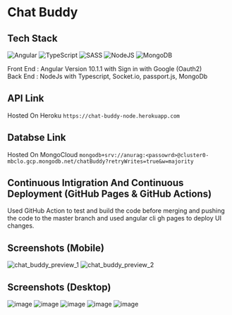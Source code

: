 # Chat Buddy

## Tech Stack

![Angular](https://img.shields.io/badge/angular-%23C21325?&style=for-the-badge&logo=angular&logoColor=white)
![TypeScript](https://img.shields.io/badge/typescript-%23007ACC.svg?style=for-the-badge&logo=typescript&logoColor=white)
![SASS](https://img.shields.io/badge/SASS-hotpink.svg?style=for-the-badge&logo=SASS&logoColor=white)
![NodeJS](https://img.shields.io/badge/node.js-6DA55F?style=for-the-badge&logo=node.js&logoColor=white)
![MongoDB](https://img.shields.io/badge/mongodb-%2347A248.svg?&style=for-the-badge&logo=mongodb&logoColor=white)


Front End : Angular Version 10.1.1 with Sign in with Google (Oauth2) <br>
Back End : NodeJs with Typescript, Socket.io, passport.js, MongoDb

## API Link

Hosted On Heroku `https://chat-buddy-node.herokuapp.com`

## Databse Link

Hosted On MongoCloud `mongodb+srv://anurag:<passowrd>@cluster0-mbclo.gcp.mongodb.net/chatBuddy?retryWrites=true&w=majority`

## Continuous Intigration And Continuous Deployment (GitHub Pages & GitHub Actions)
Used GitHub Action to test and build the code before merging and pushing the code to the master branch and used angular cli gh pages to deploy UI changes. 

## Screenshots (Mobile)
![chat_buddy_preview_1](https://user-images.githubusercontent.com/40962778/143763117-cc0b35e6-4d56-4670-b9a1-567271391153.png)
![chat_buddy_preview_2](https://user-images.githubusercontent.com/40962778/143763119-0f4ebd32-d2db-4978-943e-f24e048c0546.png)

## Screenshots (Desktop)
![image](https://user-images.githubusercontent.com/40962778/93569806-b507c600-f9af-11ea-80eb-c7aa11bb1fcb.png)
![image](https://user-images.githubusercontent.com/40962778/93569828-bf29c480-f9af-11ea-913b-580a9ca3c6b3.png)
![image](https://user-images.githubusercontent.com/40962778/93569912-da94cf80-f9af-11ea-83e8-6dc6682b5e88.png)
![image](https://user-images.githubusercontent.com/40962778/93569999-f8623480-f9af-11ea-9acd-4d1d071e4713.png)
![image](https://user-images.githubusercontent.com/40962778/93570028-04e68d00-f9b0-11ea-9366-fbaf636781ca.png)



